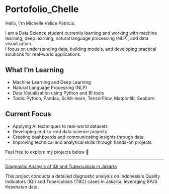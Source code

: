 # Portofolio_Chelle

Hello, I'm Michelle Velice Patricia.

I am a Data Science student currently learning and working with machine learning, deep learning, natural language processing (NLP), and data visualization.  
I focus on understanding data, building models, and developing practical solutions for real-world applications.

## What I’m Learning
- Machine Learning and Deep Learning  
- Natural Language Processing (NLP)  
- Data Visualization using Python and BI tools  
- Tools: Python, Pandas, Scikit-learn, TensorFlow, Matplotlib, Seaborn

## Current Focus
- Applying AI techniques to real-world datasets  
- Developing end-to-end data science projects  
- Creating dashboards and communicating insights through data  
- Improving technical and analytical skills through hands-on projects

Feel free to explore my projects below 👋

---------------------------------------------------------
[Diagnostic Analysis of IQI and Tuberculosis in Jakarta](https://github.com/chellecia/Diagnostics-Analysis-Article)

This project conducts a detailed diagnostic analysis on Indonesia's Quality Indicators (IQI) and Tuberculosis (TBC) cases in Jakarta, leveraging BPJS Kesehatan data. 

